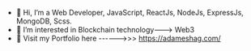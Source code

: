 - 👋 Hi, I’m a Web Developer, JavaScript, ReactJs, NodeJs, ExpressJs, MongoDB, Scss.
- 👀 I’m interested in Blockchain technology---> Web3
- 🌱 Visit my Portfolio here ------>>> https://adameshag.com/
<!---
ADAM-ESHAG/ADAM-ESHAG is a ✨ special ✨ repository because its `README.md` (this file) appears on your GitHub profile.
You can click the Preview link to take a look at your changes.
--->
